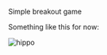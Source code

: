 Simple breakout game

Something like this for now:

![hippo](https://media.giphy.com/media/SaY8bA80WAGCV1sFAD/giphy.gif)
